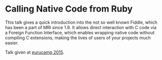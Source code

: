 # Calling Native Code from Ruby

This talk gives a quick introduction into the not so well known Fiddle, which has been a part of MRI since 1.9. It allows direct interaction with C code via a Foreign Function Interface, which enables wrapping native code without compiling C extensions, making the lives of users of your projects much easier.

Talk given at [eurucamp 2015](http://eurucamp.org).
